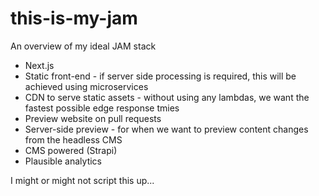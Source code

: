 # this-is-my-jam

An overview of my ideal JAM stack

- Next.js
- Static front-end - if server side processing is required, this will be achieved using microservices
- CDN to serve static assets - without using any lambdas, we want the fastest possible edge response tmies
- Preview website on pull requests
- Server-side preview - for when we want to preview content changes from the headless CMS
- CMS powered (Strapi)
- Plausible analytics

I might or might not script this up...
